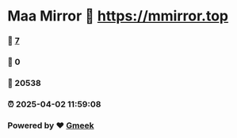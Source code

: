 # Maa Mirror :link: https://mmirror.top 
### :page_facing_up: [7](https://mmirror.top/tag.html) 
### :speech_balloon: 0 
### :hibiscus: 20538 
### :alarm_clock: 2025-04-02 11:59:08 
### Powered by :heart: [Gmeek](https://github.com/Meekdai/Gmeek)
